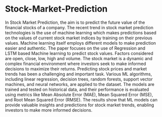 # Stock-Market-Prediction
In Stock Market Prediction, the aim is to predict the future value of the financial stocks of a company.
The recent trend in stock market prediction technologies is the use of machine learning which makes
predictions based on the values of current stock market indices by training on their previous values.
Machine learning itself employs different models to make prediction easier and authentic. The paper
focuses on the use of Regression and LSTM based Machine learning to predict stock values. Factors
considered are open, close, low, high and volume. The stock market is a dynamic and complex financial
environment where investors seek to make informed decisions to maximize their returns. Predicting
stock prices and market trends has been a challenging and important task. Various ML algorithms,
including linear regression, decision trees, random forests, support vector machines, and neural networks,
are applied to the dataset. The models are trained and tested on historical data, and their performance is
evaluated using metrics like Mean Absolute Error (MAE), Mean Squared Error (MSE), and Root Mean
Squared Error (RMSE). The results show that ML models can provide valuable insights and predictions
for stock market trends, enabling investors to make more informed decisions.
